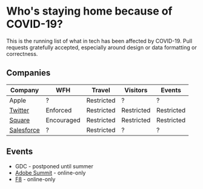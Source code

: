 # Who's staying home because of COVID-19?

This is the running list of what in tech has been affected by COVID-19. Pull requests gratefully accepted, especially around design or data formatting or correctness.

## Companies

| Company | WFH | Travel | Visitors | Events |
| --- | --- | --- | --- | --- |
Apple | ? | Restricted | ? | ? |
[Twitter](https://blog.twitter.com/en_us/topics/company/2020/keeping-our-employees-and-partners-safe-during-coronavirus.html) | Enforced | Restricted | Restricted | Restricted |
[Square](https://twitter.com/zamosta/status/1234658276781912064) | Encouraged | Restricted | Restricted | Restricted |
[Salesforce](https://www.salesforce.com/blog/2020/03/safety-and-wellbeing-those-around-you.html) | ? | Restricted | ? | ? |

## Events

- GDC - postponed until summer
- [Adobe Summit](https://twitter.com/AdobeSummit/status/1234627723831672832) - online-only
- [F8](https://developers.facebook.com/blog/post/2020/02/27/important-f8-2020-update/) - online-only